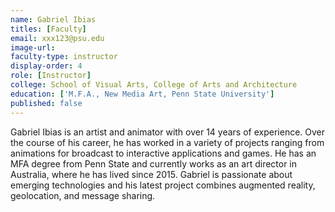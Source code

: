 ```yaml
---
name: Gabriel Ibias
titles: [Faculty]
email: xxx123@psu.edu
image-url:
faculty-type: instructor
display-order: 4
role: [Instructor]
college: School of Visual Arts, College of Arts and Architecture	
education: ['M.F.A., New Media Art, Penn State University']
published: false
---
```

Gabriel Ibias is an artist and animator with over 14 years of experience. Over the course of his career, he has worked in a variety of projects ranging from animations for broadcast to interactive applications and games. He has an MFA degree from Penn State and currently works as an art director in Australia, where he has lived since 2015. Gabriel is passionate about emerging technologies and his latest project combines augmented reality, geolocation, and message sharing.